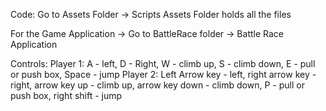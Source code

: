 Code: Go to Assets Folder -> Scripts
Assets Folder holds all the files

For the Game Application -> Go to BattleRace folder -> Battle Race Application

Controls: Player 1: A - left, D - Right, W - climb up, S - climb down, E - pull or push box, Space - jump
          Player 2: Left Arrow key - left, right arrow key - right, arrow key up - climb up, arrow key down - climb down, P - pull or push box, right shift - jump
